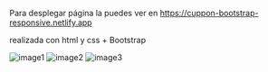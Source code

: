 Para desplegar página la puedes ver en https://cuppon-bootstrap-responsive.netlify.app

realizada con html y css + Bootstrap


![image1](https://github.com/Katherine-LM/cuppon-bootstrap-responsive/assets/84242735/8c6285f4-43a4-4ce8-b8ef-906e9af901ef)
![image2](https://github.com/Katherine-LM/cuppon-bootstrap-responsive/assets/84242735/b9bab61c-97df-407d-969a-4657eb0de744)
![image3](https://github.com/Katherine-LM/cuppon-bootstrap-responsive/assets/84242735/9e16157d-75fb-4932-80ec-2ba0c1c67a9c)
